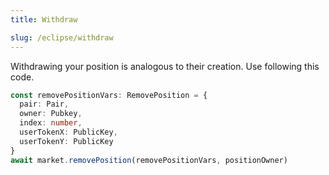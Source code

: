 ```yaml
---
title: Withdraw

slug: /eclipse/withdraw
---
```


Withdrawing your position is analogous to their creation. Use following this code.

```ts
const removePositionVars: RemovePosition = {
  pair: Pair,
  owner: Pubkey,
  index: number,
  userTokenX: PublicKey,
  userTokenY: PublicKey
}
await market.removePosition(removePositionVars, positionOwner)
```
